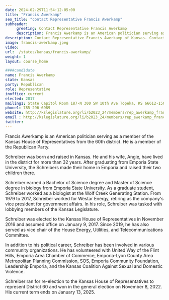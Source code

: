 ```yaml
---
date: 2024-02-29T11:54:12-05:00
title: "Francis Awerkamp"
seo_title: "contact Representative Francis Awerkamp"
subheader:
     greeting: Contact Representative Francis Awerkamp
     description: Francis Awerkamp is an American politician serving as a member of the Kansas House of Representatives from the 60th district. He is a member of the Republican Party.
description: Contact Representative Francis Awerkamp of Kansas. Contact information for Francis Awerkamp includes email address, phone number, and mailing address.
image: francis-awerkamp.jpeg
video:
url:  /states/kansas/francis-awerkamp/
weight: 1
layout: course_home

####candidate
name: Francis Awerkamp
state: Kansas
party: Republican
role: Representative
inoffice: current
elected: 2017
mailing1: State Capitol Room 187-N 300 SW 10th Ave Topeka, KS 66612-1504
phone1: 785-296-6989
website: http://kslegislature.org/li/b2023_24/members/rep_awerkamp_francis_1/
email : http://kslegislature.org/li/b2023_24/members/rep_awerkamp_francis_1/
twitter:
---
```


Francis Awerkamp is an American politician serving as a member of the Kansas House of Representatives from the 60th district. He is a member of the Republican Party.

Schreiber was born and raised in Kansas. He and his wife, Angie, have lived in the district for more than 32 years. After graduating from Emporia State University, the Schreibers made their home in Emporia and raised their two children there.

Schreiber earned a Bachelor of Science degree and Master of Science degree in biology from Emporia State University. As a graduate student, Schreiber worked as a biologist at the Wolf Creek Generating Station. From 1979 to 2017, Schreiber worked for Westar Energy, retiring as the company's vice president for government affairs. In his role, Schreiber was tasked with lobbying members of the Kansas Legislature.

Schreiber was elected to the Kansas House of Representatives in November 2016 and assumed office on January 9, 2017. Since 2019, he has also served as vice chair of the House Energy, Utilities, and Telecommunications Committee.

In addition to his political career, Schreiber has been involved in various community organizations. He has volunteered with United Way of the Flint Hills, Emporia Area Chamber of Commerce, Emporia-Lyon County Area Metropolitan Planning Commission, SOS, Emporia Community Foundation, Leadership Emporia, and the Kansas Coalition Against Sexual and Domestic Violence.

Schreiber ran for re-election to the Kansas House of Representatives to represent District 60 and won in the general election on November 8, 2022. His current term ends on January 13, 2025.
